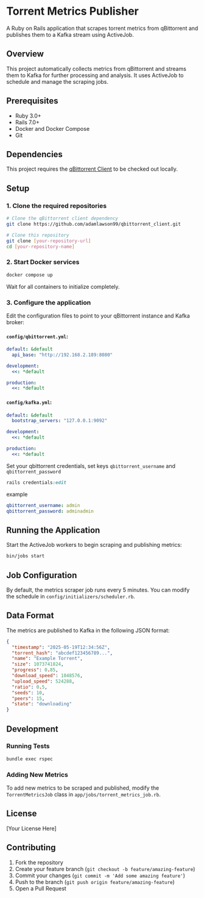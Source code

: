 # Torrent Metrics Publisher

A Ruby on Rails application that scrapes torrent metrics from qBittorrent and publishes them to a Kafka stream using ActiveJob.

## Overview

This project automatically collects metrics from qBittorrent and streams them to Kafka for further processing and analysis. It uses ActiveJob to schedule and manage the scraping jobs.

## Prerequisites

- Ruby 3.0+
- Rails 7.0+
- Docker and Docker Compose
- Git

## Dependencies

This project requires the [qBittorrent Client](https://github.com/adamlawson99/qbittorrent_client) to be checked out locally.

## Setup

### 1. Clone the required repositories

```bash
# Clone the qBittorrent client dependency
git clone https://github.com/adamlawson99/qbittorrent_client.git

# Clone this repository
git clone [your-repository-url]
cd [your-repository-name]
```

### 2. Start Docker services

```bash
docker compose up
```

Wait for all containers to initialize completely.

### 3. Configure the application

Edit the configuration files to point to your qBittorrent instance and Kafka broker:

#### `config/qbittorrent.yml`:
```yaml
default: &default
  api_base: "http://192.168.2.189:8080"

development:
  <<: *default

production:
  <<: *default
```

#### `config/kafka.yml`:
```yaml
default: &default
  bootstrap_servers: "127.0.0.1:9092"

development:
  <<: *default

production:
  <<: *default
```

Set your qbittorrent credentials, set keys `qbittorrent_username` and `qbittorrent_password`

```ruby
rails credentials:edit
```
example
```yaml
qbittorrent_username: admin
qbittorrent_password: adminadmin
```

## Running the Application

Start the ActiveJob workers to begin scraping and publishing metrics:

```bash
bin/jobs start
```

## Job Configuration

By default, the metrics scraper job runs every 5 minutes. You can modify the schedule in `config/initializers/scheduler.rb`.

## Data Format

The metrics are published to Kafka in the following JSON format:

```json
{
  "timestamp": "2025-05-19T12:34:56Z",
  "torrent_hash": "abcdef123456789...",
  "name": "Example Torrent",
  "size": 1073741824,
  "progress": 0.85,
  "download_speed": 1048576,
  "upload_speed": 524288,
  "ratio": 0.5,
  "seeds": 10,
  "peers": 15,
  "state": "downloading"
}
```

## Development

### Running Tests

```bash
bundle exec rspec
```

### Adding New Metrics

To add new metrics to be scraped and published, modify the `TorrentMetricsJob` class in `app/jobs/torrent_metrics_job.rb`.

## License

[Your License Here]

## Contributing

1. Fork the repository
2. Create your feature branch (`git checkout -b feature/amazing-feature`)
3. Commit your changes (`git commit -m 'Add some amazing feature'`)
4. Push to the branch (`git push origin feature/amazing-feature`)
5. Open a Pull Request
